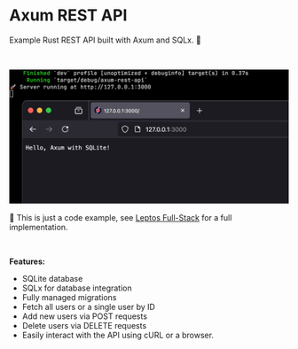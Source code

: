 # Axum REST API

Example Rust REST API built with Axum and SQLx. 🤝

<br>

![Axum REST API](preview.png)

🚧 This is just a code example, see [Leptos Full-Stack](https://github.com/hexensemble/leptos-full-stack) for a full implementation.

<br>

**Features:**

- SQLite database
- SQLx for database integration
- Fully managed migrations
- Fetch all users or a single user by ID
- Add new users via POST requests
- Delete users via DELETE requests
- Easily interact with the API using cURL or a browser.
